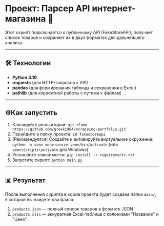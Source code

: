 # Проект: Парсер API интернет-магазина 🛒

Этот скрипт подключается к публичному API (FakeStoreAPI), 
получает список товаров и сохраняет их в двух форматах 
для дальнейшего анализа.

---

## 🛠️ Технологии

* **Python 3.10**
* **requests** (для HTTP-запросов к API)
* **pandas** (для формирования таблицы и сохранения в Excel)
* **pathlib** (для корректной работы с путями к файлам)

---

## ⚙️Как запустить

1.  Клонируйте репозиторий:
    `git clone https://github.com/greek1984/scrapping-portfolio.git`
2.  Перейдите в папку проекта:
    `cd fakestoreapi`
3.  (Рекомендуется) Создайте и активируйте виртуальное окружение:
    `python -m venv venv`
    `source venv/bin/activate`  (или `venv\Scripts\activate` для Windows)
4.  Установите зависимости:
    `pip install -r requirements.txt`
5.  Запустите скрипт:
    `python main.py`

---

## 📊 Результат

После выполнения скрипта в корне проекта будет создана 
папка `data/`, в которой вы найдете два файла:

1.  `products.json` — полный список товаров в формате JSON.
2.  `products.xlsx` — аккуратная Excel-таблица с 
    колонками "Название" и "Цена".